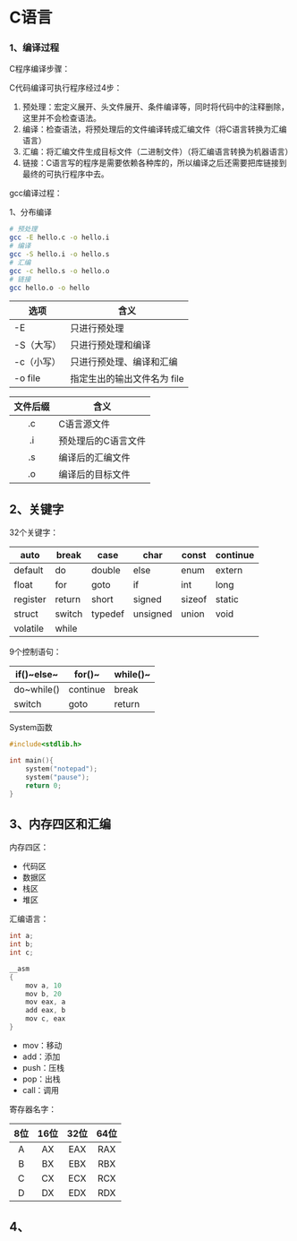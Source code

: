 # C语言

 ### 1、编译过程

C程序编译步骤：

C代码编译可执行程序经过4步：

1. 预处理：宏定义展开、头文件展开、条件编译等，同时将代码中的注释删除，这里并不会检查语法。
2. 编译：检查语法，将预处理后的文件编译转成汇编文件（将C语言转换为汇编语言）
3. 汇编：将汇编文件生成目标文件（二进制文件）（将汇编语言转换为机器语言）
4. 链接：C语言写的程序是需要依赖各种库的，所以编译之后还需要把库链接到最终的可执行程序中去。



gcc编译过程：

1、分布编译

```bash
# 预处理
gcc -E hello.c -o hello.i
# 编译
gcc -S hello.i -o hello.s
# 汇编
gcc -c hello.s -o hello.o
# 链接
gcc hello.o -o hello
```

| 选项       | 含义                        |
| ---------- | --------------------------- |
| -E         | 只进行预处理                |
| -S（大写） | 只进行预处理和编译          |
| -c（小写） | 只进行预处理、编译和汇编    |
| -o file    | 指定生出的输出文件名为 file |

| 文件后缀 | 含义                |
| :------: | ------------------- |
|    .c    | C语言源文件         |
|    .i    | 预处理后的C语言文件 |
|    .s    | 编译后的汇编文件    |
|    .o    | 编译后的目标文件    |



## 2、关键字

32个关键字：

| auto     | break  | case    | char     | const  | continue |
| -------- | ------ | ------- | -------- | ------ | -------- |
| default  | do     | double  | else     | enum   | extern   |
| float    | for    | goto    | if       | int    | long     |
| register | return | short   | signed   | sizeof | static   |
| struct   | switch | typedef | unsigned | union  | void     |
| volatile | while  |         |          |        |          |

9个控制语句：

| if()~else~ | for()~   | while()~ |
| ---------- | -------- | -------- |
| do~while() | continue | break    |
| switch     | goto     | return   |



System函数

```c
#include<stdlib.h>

int main(){
    system("notepad");
    system("pause");
    return 0;
}
```



## 3、内存四区和汇编

内存四区：

- 代码区
- 数据区
- 栈区
- 堆区

  

汇编语言：

```c
int a;
int b;
int c;

__asm
{
    mov a, 10
    mov b, 20
    mov eax, a
    add eax, b
    mov c, eax
}
```

- mov：移动
- add：添加
- push：压栈
- pop：出栈
- call：调用



寄存器名字：

| 8位  | 16位 | 32位 | 64位 |
| :--: | :--: | :--: | :--: |
|  A   |  AX  | EAX  | RAX  |
|  B   |  BX  | EBX  | RBX  |
|  C   |  CX  | ECX  | RCX  |
|  D   |  DX  | EDX  | RDX  |



## 4、







